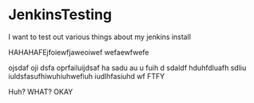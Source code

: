 # JenkinsTesting
I want to test out various things about my jenkins install


HAHAHAFEjfoiewfjaweoiwef
wefaewfwefe

ojsdaf oji dsfa oprfailuijdsaf ha sadu au  u fuih d  sdaldf hduhfdluafh sdliu iuldsfasufhiwuhiuhwefiuh iudlhfasiuhd wf
FTFY

Huh? WHAT?
OKAY
